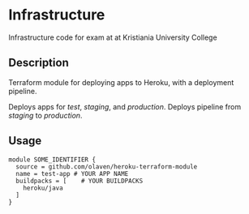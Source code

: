 # Infrastructure
Infrastructure code for exam at at Kristiania University College

## Description 
Terraform module for deploying apps to Heroku, with 
a deployment pipeline. 

Deploys apps for _test_, _staging_, and _production_. 
Deploys pipeline from _staging_ to _production_. 

## Usage 
```hcl-terraform
module SOME_IDENTIFIER {
  source = github.com/olaven/heroku-terraform-module
  name = test-app # YOUR APP NAME
  buildpacks = [    # YOUR BUILDPACKS 
    heroku/java
  ]
}
```
